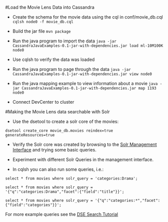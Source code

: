 #Load the Movie Lens Data into Cassandra

* Create the schema for the movie data using the cql in conf/movie_db.cql
`cqlsh node0 -f movie_db.cql`

* Build the jar file
`mvn package`

* Run the java program to import the data
`java -jar CassandraJavaExamples-0.1-jar-with-dependencies.jar load ml-10M100K node0`

* Use cqlsh to verify the data was loaded

* Run the java program to page through the data
`java -jar CassandraJavaExamples-0.1-jar-with-dependencies.jar view node0`

* Run the java mapping example to view information about a movie
`java -jar CassandraJavaExamples-0.1-jar-with-dependencies.jar map 1193 node0`

* Connect DevCenter to cluster

#Making the Movie Lens data searchable with Solr

* Use the dsetool to create a solr core of the movies:

`dsetool create_core movie_db.movies reindex=true generateResources=true`

* Verify the Solr core was created by browsing to the [Solr Management Interface](http://54.187.82.98:8983/solr) and trying some basic queries.

* Experiment with different Solr Queries in the management interface.

* In cqlsh you can also run some queries, i.e.:

`select * from movies where solr_query = 'categories:Drama';`

`select * from movies where solr_query = '{"q":"categories:Drama","facet":{"field":"title"}}';`

`select * from movies where solr_query = '{"q":"categories:*","facet":{"field":"categories"}}';`

For more example queries see the [DSE Search Tutorial](http://docs.datastax.com/en/datastax_enterprise/4.7/datastax_enterprise/srch/srchTutCQL.html)
